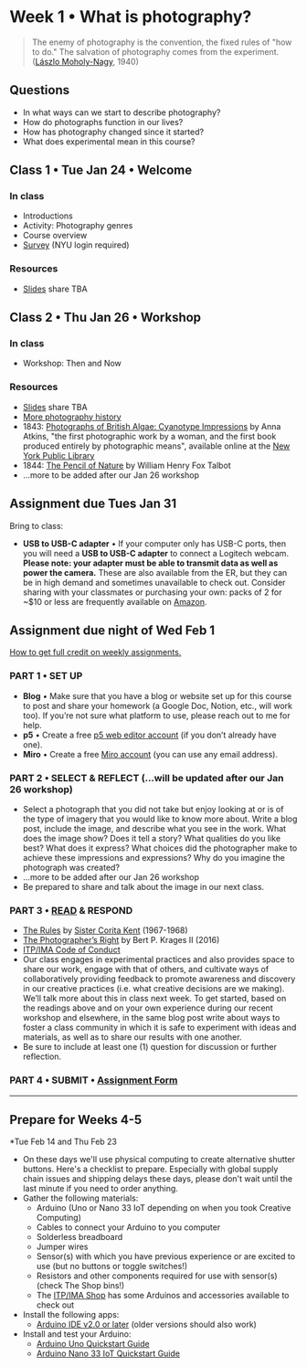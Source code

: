 # Week 1 • What is photography?

>The enemy of photography is the convention, the fixed rules of "how to do." The salvation of photography comes from the experiment. ([Lászlo Moholy-Nagy](https://photographyandvision.com/2021/03/15/monday-photography-inspiration-laszlo-moholy-nagy/), 1940)

## Questions
- In what ways can we start to describe photography?
- How do photographs function in our lives?
- How has photography changed since it started?
- What does experimental mean in this course?

## Class 1 • Tue Jan 24 • Welcome
### In class
- Introductions
- Activity: Photography genres
- Course overview
- [Survey](https://forms.gle/XJ4bYoyAWoLGSZxa7) (NYU login required)

### Resources
- [Slides](https://drive.google.com/drive/u/1/folders/1bp6ZJ3krohBmhxB699nj1edjueV8w-EO) share TBA

## Class 2 • Thu Jan 26 • Workshop
### In class
- Workshop: Then and Now

### Resources
- [Slides](https://drive.google.com/drive/u/1/folders/1bp6ZJ3krohBmhxB699nj1edjueV8w-EO) share TBA
- [More photography history](https://github.com/ellennickles/xphoto-s23/blob/main/resources/general-photography.md#history)
- 1843: [Photographs of British Algae: Cyanotype Impressions](https://digitalcollections.nypl.org/collections/photographs-of-british-algae-cyanotype-impressions#/?tab=navigation) by Anna Atkins, "the first photographic work by a woman, and the first book produced entirely by photographic means", available online at the [New York Public Library](https://www.nypl.org/events/exhibitions/blue-prints-pioneering-photographs-anna-atkins)
- 1844: [The Pencil of Nature](https://www.gutenberg.org/files/33447/33447-h/33447-h.html) by William Henry Fox Talbot
- ...more to be added after our Jan 26 workshop


## Assignment due Tues Jan 31
Bring to class:
- **USB to USB-C adapter** • If your computer only has USB-C ports, then you will need a **USB to USB-C adapter** to connect a Logitech webcam. **Please note: your adapter must be able to transmit data as well as power the camera.** These are also available from the ER, but they can be in high demand and sometimes unavailable to check out. Consider sharing with your classmates or purchasing your own: packs of 2 for ~$10 or less are frequently available on [Amazon](https://www.amazon.com/JSAUX-Adapter-Compatible-MacBook-Samsung/dp/B07BS8SRWH/ref=sr_1_1_sspa?crid=19JSU1Q8TES9N&keywords=USB%2BC%2Bto%2BUSB%2BAdapter%2Bjsaux&qid=1674232278&s=electronics&sprefix=usb%2Bc%2Bto%2Busb%2Badapter%2Bjsaux%2Celectronics%2C65&sr=1-1-spons&spLa=ZW5jcnlwdGVkUXVhbGlmaWVyPUEyVlJBRTVLWlNCMEw1JmVuY3J5cHRlZElkPUEwOTI0ODY2M1QzQVFRQ09ZT05ETiZlbmNyeXB0ZWRBZElkPUEwMzMxNjUzMkpXTVMwWUFYWkhMQiZ3aWRnZXROYW1lPXNwX2F0ZiZhY3Rpb249Y2xpY2tSZWRpcmVjdCZkb05vdExvZ0NsaWNrPXRydWU&th=1).

## Assignment due night of Wed Feb 1 
[How to get full credit on weekly assignments.](https://github.com/ellennickles/xphoto-s23#grading) 

### PART 1 • SET UP
- **Blog** • Make sure that you have a blog or website set up for this course to post and share your homework (a Google Doc, Notion, etc., will work too). If you’re not sure what platform to use, please reach out to me for help.
- **p5** • Create a free [p5 web editor account](https://editor.p5js.org/) (if you don’t already have one).
- **Miro** • Create a free [Miro account](https://miro.com/signup/) (you can use any email address).

### PART 2 • SELECT & REFLECT (...will be updated after our Jan 26 workshop)
- Select a photograph that you did not take but enjoy looking at or is of the type of imagery that you would like to know more about. Write a blog post, include the image, and describe what you see in the work. What does the image show? Does it tell a story? What qualities do you like best? What does it express? What choices did the photographer make to achieve these impressions and expressions? Why do you imagine the photograph was created? 
- ...more to be added after our Jan 26 workshop
- Be prepared to share and talk about the image in our next class. 

### PART 3 • [READ](https://drive.google.com/drive/u/1/folders/1kxEfgxvYHdQftZY_MBux-shgFjxjFRff) & RESPOND
- [The Rules](http://manifestos.mombartz.com/immaculate-heart-college-art-department-rules/) by [Sister Corita Kent](https://www.corita.org/) (1967-1968)
- [The Photographer’s Right](https://drive.google.com/drive/u/1/folders/1kxEfgxvYHdQftZY_MBux-shgFjxjFRff) by Bert P. Krages II (2016)
- [ITP/IMA Code of Conduct](https://itpnyu.github.io/ITP-IMA-Code-of-Conduct/index) 
- Our class engages in experimental practices and also provides space to share our work, engage with that of others, and cultivate ways of collaboratively providing feedback to promote awareness and discovery in our creative practices (i.e. what creative decisions are we making). We’ll talk more about this in class next week. To get started, based on the readings above and on your own experience during our recent workshop and elsewhere, in the same blog post write about ways to foster a class community in which it is safe to experiment with ideas and materials, as well as to share our results with one another.
- Be sure to include at least one (1) question for discussion or further reflection.

### PART 4 • SUBMIT • [Assignment Form](https://forms.gle/bT1L7qHnrvmQ23sN9)

___


## Prepare for Weeks 4-5 
*Tue Feb 14 and Thu Feb 23
- On these days we'll use physical computing to create alternative shutter buttons. Here's a checklist to prepare. Especially with global supply chain issues and shipping delays these days, please don't wait until the last minute if you need to order anything.
- Gather the following materials:
    - Arduino (Uno or Nano 33 IoT depending on when you took Creative Computing)
    - Cables to connect your Arduino to you computer
    - Solderless breadboard
    - Jumper wires
    - Sensor(s) with which you have previous experience or are excited to use (but no buttons or toggle switches!)
    - Resistors and other components required for use with sensor(s) (check The Shop bins!)
    - The [ITP/IMA Shop](https://shop.itp.io/) has some Arduinos and accessories available to check out
- Install the following apps:
    - [Arduino IDE v2.0 or later](https://www.arduino.cc/en/software) (older versions should also work)
- Install and test your Arduino:
    - [Arduino Uno Quickstart Guide](https://docs.arduino.cc/hardware/uno-rev3)
    - [Arduino Nano 33 IoT Quickstart Guide](https://docs.arduino.cc/hardware/nano-33-iot)
   





